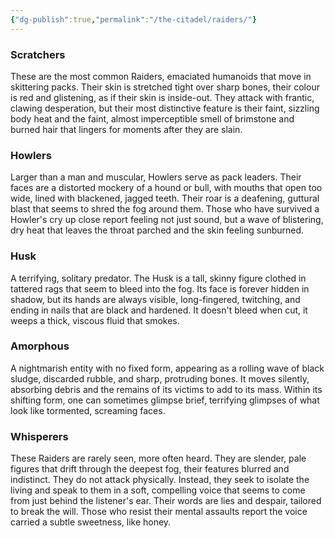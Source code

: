 ```yaml
---
{"dg-publish":true,"permalink":"/the-citadel/raiders/"}
---
```


### **Scratchers**
These are the most common Raiders, emaciated humanoids that move in skittering packs. Their skin is stretched tight over sharp bones, their colour is red and glistening, as if their skin is inside-out. They attack with frantic, clawing desperation, but their most distinctive feature is their faint, sizzling body heat and the faint, almost imperceptible smell of brimstone and burned hair that lingers for moments after they are slain.

### **Howlers**
Larger than a man and muscular, Howlers serve as pack leaders. Their faces are a distorted mockery of a hound or bull, with mouths that open too wide, lined with blackened, jagged teeth. Their roar is a deafening, guttural blast that seems to shred the fog around them. Those who have survived a Howler's cry up close report feeling not just sound, but a wave of blistering, dry heat that leaves the throat parched and the skin feeling sunburned.

### **Husk**
A terrifying, solitary predator. The Husk is a tall, skinny figure clothed in tattered rags that seem to bleed into the fog. Its face is forever hidden in shadow, but its hands are always visible, long-fingered, twitching, and ending in nails that are black and hardened. It doesn't bleed when cut, it weeps a thick, viscous fluid that smokes.

### **Amorphous**
A nightmarish entity with no fixed form, appearing as a rolling wave of black sludge, discarded rubble, and sharp, protruding bones. It moves silently, absorbing debris and the remains of its victims to add to its mass. Within its shifting form, one can sometimes glimpse brief, terrifying glimpses of what look like tormented, screaming faces.

### **Whisperers**
These Raiders are rarely seen, more often heard. They are slender, pale figures that drift through the deepest fog, their features blurred and indistinct. They do not attack physically. Instead, they seek to isolate the living and speak to them in a soft, compelling voice that seems to come from just behind the listener's ear. Their words are lies and despair, tailored to break the will. Those who resist their mental assaults report the voice carried a subtle sweetness, like honey.